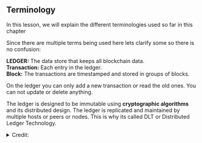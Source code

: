 ## Terminology
In this lesson, we will explain the different terminologies used so far in this chapter

Since there are multiple terms being used here lets clarify some so there is no confusion:

**LEDGER:** The data store that keeps all blockchain data. 
<br>
**Transaction:** Each entry in the ledger. 
<br>
**Block:** The transactions are timestamped and stored in groups of blocks.
<br>

On the ledger you can only add a new transaction or read the old ones. You can not update or delete anything.

The ledger is designed to be immutable using **cryptographic algorithms** and its distributed design. The ledger is replicated and maintained by multiple hosts or peers or nodes. This is why its called DLT or Distributed Ledger Technology.

<details>
  <summary>Credit:</summary>
  
  + Link: [Educative.io](https://www.educative.io/courses/hands-on-blockchain-hyperledger-fabric/B8R22v0wqJo)
  
</details>
